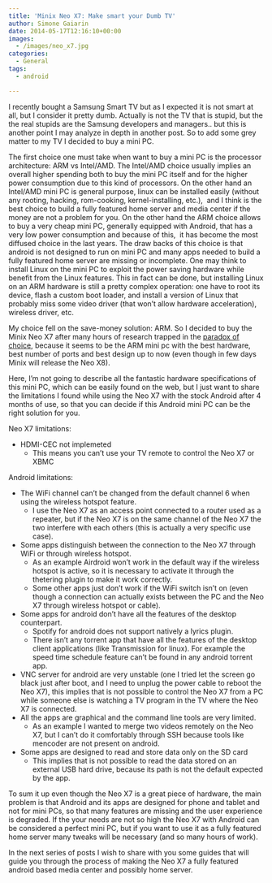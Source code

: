 ```yaml
---
title: 'Minix Neo X7: Make smart your Dumb TV'
author: Simone Gaiarin
date: 2014-05-17T12:16:10+00:00
images:
  - /images/neo_x7.jpg
categories:
  - General
tags:
  - android

---
```

I recently bought a Samsung Smart TV but as I expected it is not smart at all, but I consider it pretty dumb. Actually is not the TV that is stupid, but the the real stupids are the Samsung developers and managers.. but this is another point I may analyze in depth in another post. So to add some grey matter to my TV I decided to buy a mini PC.<!--more-->

The first choice one must take when want to buy a mini PC is the processor architecture: ARM vs Intel/AMD. The Intel/AMD choice usually implies an overall higher spending both to buy the mini PC itself and for the higher power consumption due to this kind of processors. On the other hand an Intel/AMD mini PC is general purpose, linux can be installed easily (without any rooting, hacking, rom-cooking, kernel-installing, etc.),  and I think is the best choice to build a fully featured home server and media center if the money are not a problem for you. On the other hand the ARM choice allows to buy a very cheap mini PC, generally equipped with Android, that has a very low power consumption and because of this,  it has become the most diffused choice in the last years. The draw backs of this choice is that android is not designed to run on mini PC and many apps needed to build a fully featured home server are missing or incomplete. One may think to install Linux on the mini PC to exploit the power saving hardware while benefit from the Linux features. This in fact can be done, but installing Linux on an ARM hardware is still a pretty complex operation: one have to root its device, flash a custom boot loader, and install a version of Linux that probably miss some video driver (that won&#8217;t allow hardware acceleration), wireless driver, etc.

My choice fell on the save-money solution: ARM. So I decided to buy the Minix Neo X7 after many hours of research trapped in the <a title="The paradox of choice" href="http://www.ted.com/talks/barry_schwartz_on_the_paradox_of_choice" target="_blank">paradox of choice</a>, because it seems to be the ARM mini pc with the best hardware, best number of ports and best design up to now (even though in few days Minix will release the Neo X8).

Here, I&#8217;m not going to describe all the fantastic hardware specifications of this mini PC, which can be easily found on the web, but I just want to share the limitations I found while using the Neo X7 with the stock Android after 4 months of use, so that you can decide if this Android mini PC can be the right solution for you.

Neo X7 limitations:

  * HDMI-CEC not implemeted 
      * This means you can&#8217;t use your TV remote to control the Neo X7 or XBMC

Android limitations:

  * The WiFi channel can&#8217;t be changed from the default channel 6 when using the wireless hotspot feature. 
      * I use the Neo X7 as an access point connected to a router used as a repeater, but if the Neo X7 is on the same channel of the Neo X7 the two interfere with each others (this is actually a very specific use case).
  * Some apps distinguish between the connection to the Neo X7 through WiFi or through wireless hotspot. 
      * As an example Airdroid won&#8217;t work in the default way if the wireless hotspot is active, so it is necessary to activate it through the thetering plugin to make it work correctly.
      * Some other apps just don&#8217;t work if the WiFi switch isn&#8217;t on (even though a connection can actually exists between the PC and the Neo X7 through wireless hotspot or cable).
  * Some apps for android don&#8217;t have all the features of the desktop counterpart. 
      * Spotify for android does not support natively a lyrics plugin.
      * There isn&#8217;t any torrent app that have all the features of the desktop client applications (like Transmission for linux). For example the speed time schedule feature can&#8217;t be found in any android torrent app.
  * VNC server for android are very unstable (one I tried let the screen go black just after boot, and I need to unplug the power cable to reboot the Neo X7), this implies that is not possible to control the Neo X7 from a PC while someone else is watching a TV program in the TV where the Neo X7 is connected.
  * All the apps are graphical and the command line tools are very limited. 
      * As an example I wanted to merge two videos remotely on the Neo X7, but I can&#8217;t do it comfortably through SSH because tools like mencoder are not present on android.
  * Some apps are designed to read and store data only on the SD card 
      * This implies that is not possible to read the data stored on an external USB hard drive, because its path is not the default expected by the app.

To sum it up even though the Neo X7 is a great piece of hardware, the main problem is that Android and its apps are designed for phone and tablet and not for mini PCs, so that many features are missing and the user experience is degraded. If the your needs are not so high the Neo X7 with Android can be considered a perfect mini PC, but if you want to use it as a fully featured home server many tweaks will be necessary (and so many hours of work).

In the next series of posts I wish to share with you some guides that will guide you through the process of making the Neo X7 a fully featured android based media center and possibly home server.
